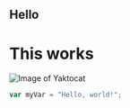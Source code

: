 ## Hello 
# This works
![Image of Yaktocat](https://octodex.github.com/images/yaktocat.png)

``` javascript
var myVar = "Hello, world!";
```
